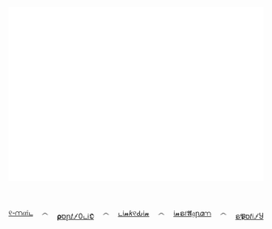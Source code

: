 ###

![alt text](./assets/smiley.png)
<p style="border: 1px dash white; display: flex; justify-content: space-between; margin-top: 50px;">
<span><a href="mailto:josephrvalle@gmail.com">୧-⩋𝛼𝔦ட</a></span>
<span>෴</span>
<span><a href="https://other-exotica.net">𝛒סꞃ𝑡🝡0ட𝔦𝕺</a></span>
<span>෴</span>
<span><a href="https://linkedin.com/in/joeyvalley">ட𝔦𝓷𝑘୧Ԃ𝔦𝓷</a></span>
<span>෴</span>
<span><a href="https://instagram.com/joeyvalley">𝔦𝓷ຣ𝑡𝕬𝔤ꞃ𝛼⩋</a></span>
<span>෴</span>
<span><a href="https://open.spotify.com/user/joyvale?si=8a4f5b10b9884baa">ຣ𝕻ס𝑡𝔦🝡Ⴘ</a></span>
</p>
